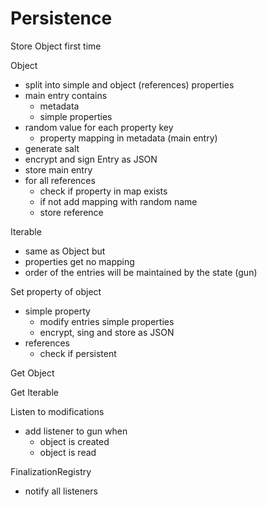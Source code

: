 Persistence
===========


Store Object first time


Object

- split into simple and object (references) properties
- main entry contains
    - metadata
    - simple properties
- random value for each property key
    - property mapping in metadata (main entry)
- generate salt
- encrypt and sign Entry as JSON
- store main entry
- for all references
    - check if property in map exists
    - if not add mapping with random name
    - store reference

Iterable

- same as Object but
- properties get no mapping
- order of the entries will be maintained by the state (gun) 

Set property of object

- simple property
    - modify entries simple properties
    - encrypt, sing and store as JSON
- references
    - check if persistent

Get Object

Get Iterable


Listen to modifications

- add listener to gun when
    - object is created
    - object is read


FinalizationRegistry

- notify all listeners  
